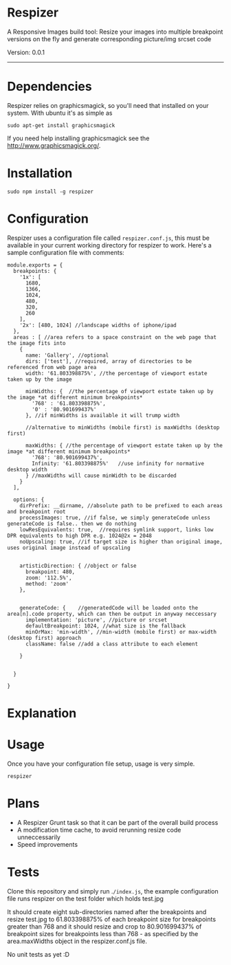 Respizer
========

A Responsive Images build tool: Resize your images into multiple breakpoint versions on the fly and generate corresponding picture/img srcset code

Version: 0.0.1

-----

Dependencies
===
Respizer relies on graphicsmagick, so you'll need that installed on your system. 
With ubuntu it's as simple as 
```
sudo apt-get install graphicsmagick
```

If you need help installing graphicsmagick see the http://www.graphicsmagick.org/. 


Installation
===

```
sudo npm install -g respizer
```

Configuration
===
Respizer uses a configuration file called `respizer.conf.js`, this must be available in your
current working directory for respizer to work. 
Here's a sample configuration file with comments:

```
module.exports = {
  breakpoints: {
    '1x': [
      1680,
      1366,
      1024,
      480,
      320,
      260
    ],
    '2x': [480, 1024] //landscape widths of iphone/ipad          
  },
  areas : [ //area refers to a space constraint on the web page that the image fits into
    {
      name: 'Gallery', //optional
      dirs: ['test'], //required, array of directories to be referenced from web page area
      width: '61.803398875%', //the percentage of viewport estate taken up by the image 
      
      minWidths: {  //the percentage of viewport estate taken up by the image *at different minimum breakpoints*
        '768' : '61.803398875%',
        '0' : '80.901699437%'
      }, //if minWidths is available it will trump width
      
      //alternative to minWidths (mobile first) is maxWidths (desktop first)
      
      maxWidths: { //the percentage of viewport estate taken up by the image *at different minimum breakpoints*
        '768': '80.901699437%',      
        Infinity: '61.803398875%'   //use infinity for normative desktop width        
      } //maxWidths will cause minWidth to be discarded
    }
  ],

  options: {
    dirPrefix: __dirname, //absolute path to be prefixed to each areas and breakpoint root    
    processImages: true, //if false, we simply generateCode unless generateCode is false.. then we do nothing
    lowResEquivalents: true,  //requires symlink support, links low DPR equivalents to high DPR e.g. 1024@2x = 2048
    noUpscaling: true, //if target size is higher than original image, uses original image instead of upscaling

    
    artisticDirection: { //object or false
      breakpoint: 480,
      zoom: '112.5%',
      method: 'zoom'                                   
    },

    
    generateCode: {    //generatedCode will be loaded onto the area[n].code property, which can then be output in anyway neccessary    
      implementation: 'picture', //picture or srcset
      defaultBreakpoint: 1024, //what size is the fallback
      minOrMax: 'min-width', //min-width (mobile first) or max-width (desktop first) approach
      className: false //add a class attribute to each element      
      
    }

    
  }
  
}

```
Explanation
===

Usage
===

Once you have your configuration file setup, usage is very simple. 

```
respizer
```


Plans
===
  * A Respizer Grunt task so that it can be part of the overall build process
  * A modification time cache, to avoid rerunning resize code unneccessarily
  * Speed improvements


Tests
===
  Clone this repository and simply run .`/index.js`, 
  the example configuration file runs respizer on the test folder which holds test.jpg
  
  It should create eight sub-directories named after the breakpoints and resize test.jpg
  to 61.803398875% of each breakpoint size for breakpoints greater than 768 and it should
  resize and crop to 80.901699437% of breakpoint sizes for breakpoints less than 768 - as 
  specified by the area.maxWidths object in the respizer.conf.js file. 
  
  No unit tests as yet :D



